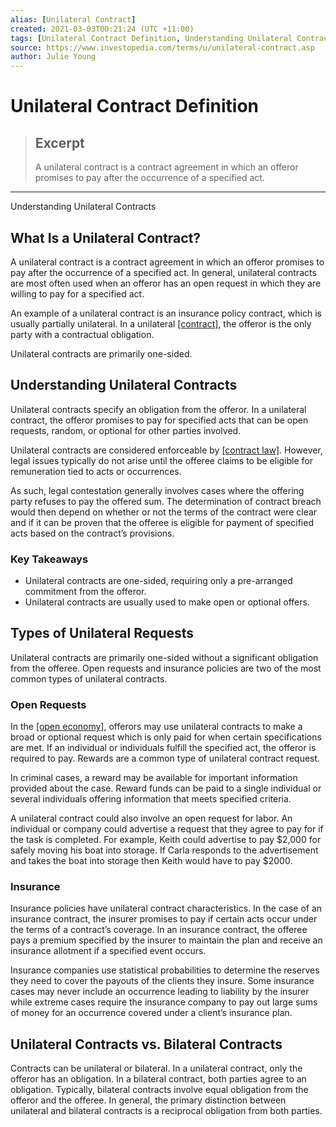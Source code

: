 ```yaml
---
alias: [Unilateral Contract]
created: 2021-03-03T00:21:24 (UTC +11:00)
tags: [Unilateral Contract Definition, Understanding Unilateral Contracts]
source: https://www.investopedia.com/terms/u/unilateral-contract.asp
author: Julie Young
---
```


# Unilateral Contract Definition

> ## Excerpt
> A unilateral contract is a contract agreement in which an offeror promises to pay after the occurrence of a specified act.

---

Understanding Unilateral Contracts
## What Is a Unilateral Contract?

A unilateral contract is a contract agreement in which an offeror promises to pay after the occurrence of a specified act. In general, unilateral contracts are most often used when an offeror has an open request in which they are willing to pay for a specified act.

An example of a unilateral contract is an insurance policy contract, which is usually partially unilateral. In a unilateral [[contract]](https://www.investopedia.com/articles/active-trading/102313/why-forward-contracts-are-foundation-all-derivatives.asp), the offeror is the only party with a contractual obligation.

Unilateral contracts are primarily one-sided.

## Understanding Unilateral Contracts

Unilateral contracts specify an obligation from the offeror. In a unilateral contract, the offeror promises to pay for specified acts that can be open requests, random, or optional for other parties involved.

Unilateral contracts are considered enforceable by [[contract law]](https://www.investopedia.com/articles/pf/06/insurancecontracts.asp). However, legal issues typically do not arise until the offeree claims to be eligible for remuneration tied to acts or occurrences.

As such, legal contestation generally involves cases where the offering party refuses to pay the offered sum. The determination of contract breach would then depend on whether or not the terms of the contract were clear and if it can be proven that the offeree is eligible for payment of specified acts based on the contract’s provisions.

### Key Takeaways

-   Unilateral contracts are one-sided, requiring only a pre-arranged commitment from the offeror.
-   Unilateral contracts are usually used to make open or optional offers.

## Types of Unilateral Requests

Unilateral contracts are primarily one-sided without a significant obligation from the offeree. Open requests and insurance policies are two of the most common types of unilateral contracts.

### Open Requests

In the [[open economy]](https://www.investopedia.com/articles/03/073003.asp), offerors may use unilateral contracts to make a broad or optional request which is only paid for when certain specifications are met. If an individual or individuals fulfill the specified act, the offeror is required to pay. Rewards are a common type of unilateral contract request.

In criminal cases, a reward may be available for important information provided about the case. Reward funds can be paid to a single individual or several individuals offering information that meets specified criteria.

A unilateral contract could also involve an open request for labor. An individual or company could advertise a request that they agree to pay for if the task is completed. For example, Keith could advertise to pay $2,000 for safely moving his boat into storage. If Carla responds to the advertisement and takes the boat into storage then Keith would have to pay $2000.

### Insurance

Insurance policies have unilateral contract characteristics. In the case of an insurance contract, the insurer promises to pay if certain acts occur under the terms of a contract’s coverage. In an insurance contract, the offeree pays a premium specified by the insurer to maintain the plan and receive an insurance allotment if a specified event occurs.

Insurance companies use statistical probabilities to determine the reserves they need to cover the payouts of the clients they insure. Some insurance cases may never include an occurrence leading to liability by the insurer while extreme cases require the insurance company to pay out large sums of money for an occurrence covered under a client’s insurance plan.

## Unilateral Contracts vs. Bilateral Contracts

Contracts can be unilateral or bilateral. In a unilateral contract, only the offeror has an obligation. In a bilateral contract, both parties agree to an obligation. Typically, bilateral contracts involve equal obligation from the offeror and the offeree. In general, the primary distinction between unilateral and bilateral contracts is a reciprocal obligation from both parties.
